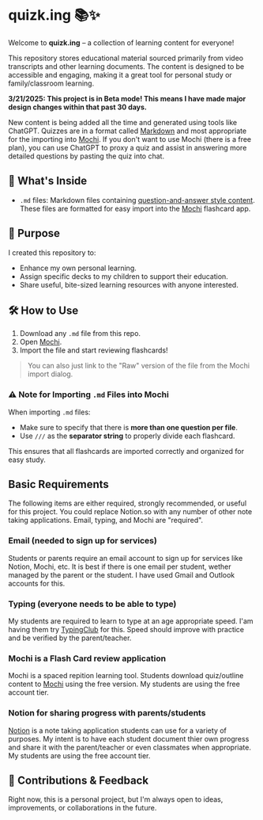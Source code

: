 # quizk.ing 📚✨

Welcome to **quizk.ing** – a collection of learning content for everyone!

This repository stores educational material sourced primarily from video transcripts and other learning documents. The content is designed to be accessible and engaging, making it a great tool for personal study or family/classroom learning.

**3/21/2025: This project is in Beta mode! This means I have made major design changes within that past 30 days.**

New content is being added all the time and generated using tools like ChatGPT. Quizzes are in a format called [Markdown](https://www.markdownguide.org/basic-syntax/) and most appropriate for the importing into [Mochi](https://mochi.cards/). If you don't want to use Mochi (there is a free plan), you can use ChatGPT to proxy a quiz and assist in answering more detailed questions by pasting the quiz into chat. 

## 📄 What's Inside

- `.md` files: Markdown files containing [question-and-answer style content](https://mochi.cards/docs/#cards). These files are formatted for easy import into the [Mochi](https://mochi.cards/) flashcard app.

## 🚀 Purpose

I created this repository to:

- Enhance my own personal learning.
- Assign specific decks to my children to support their education.
- Share useful, bite-sized learning resources with anyone interested.

## 🛠️ How to Use

1. Download any `.md` file from this repo.
2. Open [Mochi](https://mochi.cards/).
3. Import the file and start reviewing flashcards!

> You can also just link to the "Raw" version of the file from the Mochi import dialog.

### ⚠️ Note for Importing `.md` Files into Mochi
When importing `.md` files:
- Make sure to specify that there is **more than one question per file**.
- Use `///` as the **separator string** to properly divide each flashcard.

This ensures that all flashcards are imported correctly and organized for easy study.

## Basic Requirements

The following items are either required, strongly recommended, or useful for this project. You could replace Notion.so with any number of other note taking applications. Email, typing, and Mochi are "required".

### Email (needed to sign up for services)

Students or parents require an email account to sign up for services like Notion, Mochi, etc. It is best if there is one email per student, wether managed by the parent or the student. I have used Gmail and Outlook accounts for this. 

### Typing (everyone needs to be able to type)

My students are required to learn to type at an age appropriate speed. I'am having them try [TypingClub](https://www.typingclub.com/) for this. Speed should improve with practice and be verified by the parent/teacher.

### Mochi is a Flash Card review application

Mochi is a spaced repition learning tool. Students download quiz/outline content to [Mochi](https://mochi.cards/) using the free version. My students are using the free account tier.

### Notion for sharing progress with parents/students

[Notion](https://www.notion.so/) is a note taking application students can use for a variety of purposes. My intent is to have each student document thier own progress and share it with the parent/teacher or even classmates when appropriate. My students are using the free account tier.

## 🌱 Contributions & Feedback

Right now, this is a personal project, but I'm always open to ideas, improvements, or collaborations in the future.

